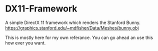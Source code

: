 # DX11-Framework
A simple DirectX 11 framework which renders the Stanford Bunny.
https://graphics.stanford.edu/~mdfisher/Data/Meshes/bunny.obj

This is mostly here for my own referance.
You can go ahead an use this how ever you want.
